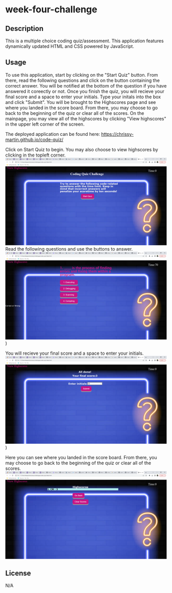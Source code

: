 # week-four-challenge

## Description
This is a multiple choice coding quiz/assessment. This application features dynamically updated HTML and CSS powered by JavaScript. 
 

## Usage
To use this application, start by clicking on the "Start Quiz" button. From there, read the following questions and click on the button containing the correct answer. You will be notified at the bottom of the question if you have answered it coreectly or not. Once you finish the quiz, you will recieve your final score and a space to enter your initials. Type your initals into the box and click "Submit". You will be brought to the Highscores page and see where you landed in the score board. From there, you may choose to go back to the beginning of the quiz or clear all of the scores. On the mainpage, you may view all of the highscores by clicking "View highscores" in the upper left corner of the screen. 


The deployed application can be found here: https://chrissy-martin.github.io/code-quiz/

Click on Start Quiz to begin. You may also choose to view highscores by clicking in the topleft corner.
![alt text](./assets/screenshots/SS1.png)
Read the following questions and use the buttons to answer. 
![alt text](./assets/screenshots/SS2.png))

You will recieve your final score and a space to enter your initials.
![alt text](./assets/screenshots/SS3.png))


Here you can see where you landed in the score board. From there, you may choose to go back to the beginning of the quiz or clear all of the scores.
![alt text](./assets/screenshots/SS4.png)


## License

N/A